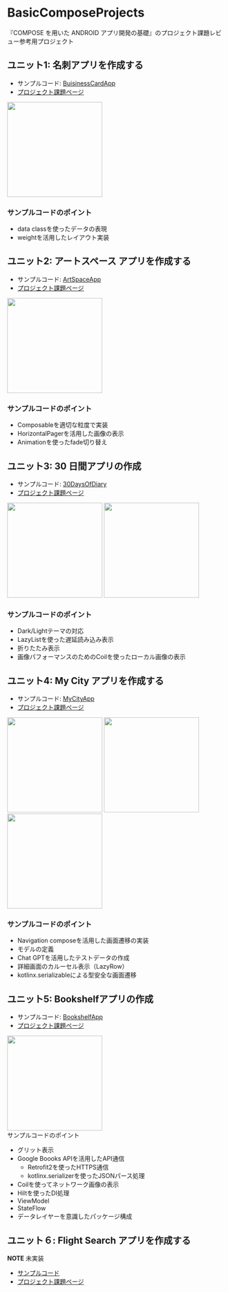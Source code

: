 # BasicComposeProjects

『COMPOSE を用いた ANDROID アプリ開発の基礎』のプロジェクト課題レビュー参考用プロジェクト

## ユニット1: 名刺アプリを作成する

- サンプルコード: [BuisinessCardApp](https://github.com/yasukotelin/BasicComposeProjects/tree/main/BusinessCardApp)
- [プロジェクト課題ページ](https://developer.android.com/codelabs/basic-android-kotlin-compose-business-card?hl=ja&continue=https%3A%2F%2Fdeveloper.android.com%2Fcourses%2Fpathways%2Fandroid-basics-compose-unit-1-pathway-3%3Fhl%3Dja%23codelab-https%3A%2F%2Fdeveloper.android.com%2Fcodelabs%2Fbasic-android-kotlin-compose-business-card#0)

<img src="./BusinessCardApp/img/Screenshot_20241228_002445.png" width="220px" />

### サンプルコードのポイント

- data classを使ったデータの表現
- weightを活用したレイアウト実装

## ユニット2: アートスペース アプリを作成する

- サンプルコード: [ArtSpaceApp](https://github.com/yasukotelin/BasicComposeProjects/tree/main/ArtSpaceApp)
- [プロジェクト課題ページ](https://developer.android.com/codelabs/basic-android-kotlin-compose-art-space?hl=ja&continue=https%3A%2F%2Fdeveloper.android.com%2Fcourses%2Fpathways%2Fandroid-basics-compose-unit-2-pathway-3%3Fhl%3Dja%23codelab-https%3A%2F%2Fdeveloper.android.com%2Fcodelabs%2Fbasic-android-kotlin-compose-art-space#0)

<img src="./ArtSpaceApp//img/Screen_recording_20241229_004034.gif" width="220px" />

### サンプルコードのポイント

- Composableを適切な粒度で実装
- HorizontalPagerを活用した画像の表示
- Animationを使ったfade切り替え

## ユニット3: 30 日間アプリの作成

- サンプルコード: [30DaysOfDiary](https://github.com/yasukotelin/BasicComposeProjects/tree/main/30DaysOfDiary)
- [プロジェクト課題ページ](https://developer.android.com/codelabs/basic-android-kotlin-compose-30-days?hl=ja&continue=https%3A%2F%2Fdeveloper.android.com%2Fcourses%2Fpathways%2Fandroid-basics-compose-unit-3-pathway-3%3Fhl%3Dja%23codelab-https%3A%2F%2Fdeveloper.android.com%2Fcodelabs%2Fbasic-android-kotlin-compose-30-days#0)

<div>
<img src="./30DaysOfDiary/img/Screenshot_20241229_025817.png" width="220px" />
<img src="./30DaysOfDiary/img/Screenshot_20241229_025852.png" width="220px" />
</div>

### サンプルコードのポイント

- Dark/Lightテーマの対応
- LazyListを使った遅延読み込み表示
- 折りたたみ表示
- 画像パフォーマンスのためのCoilを使ったローカル画像の表示

## ユニット4: My City アプリを作成する

- サンプルコード: [MyCityApp](https://github.com/yasukotelin/BasicComposeProjects/tree/main/MyCityApp)
- [プロジェクト課題ページ](https://developer.android.com/codelabs/basic-android-kotlin-compose-my-city?hl=ja&continue=https%3A%2F%2Fdeveloper.android.com%2Fcourses%2Fpathways%2Fandroid-basics-compose-unit-4-pathway-3%3Fhl%3Dja%23codelab-https%3A%2F%2Fdeveloper.android.com%2Fcodelabs%2Fbasic-android-kotlin-compose-my-city#0)

<div>
<img src="./MyCityApp/img/Screenshot_20241230_160741.png" width="220px" />
<img src="./MyCityApp/img/Screenshot_20241230_160818.png" width="220px" />
<img src="./MyCityApp/img/Screenshot_20241230_160853.png" width="220px" />
</div>

### サンプルコードのポイント

- Navigation composeを活用した画面遷移の実装
- モデルの定義
- Chat GPTを活用したテストデータの作成
- 詳細画面のカルーセル表示（LazyRow）
- kotlinx.serializableによる型安全な画面遷移

## ユニット5: Bookshelfアプリの作成

- サンプルコード: [BookshelfApp](https://github.com/yasukotelin/BasicComposeProjects/tree/main/BookshelfApp)
- [プロジェクト課題ページ](https://developer.android.com/codelabs/basic-android-kotlin-compose-bookshelf?hl=ja&continue=https%3A%2F%2Fdeveloper.android.com%2Fcourses%2Fpathways%2Fandroid-basics-compose-unit-5-pathway-2%3Fhl%3Dja%23codelab-https%3A%2F%2Fdeveloper.android.com%2Fcodelabs%2Fbasic-android-kotlin-compose-bookshelf#0)

<div>
<img src="./BookshelfApp/img/Screenshot_20250105_011224.png" width="220px" />
</div

### サンプルコードのポイント

- グリット表示
- Google Boooks APIを活用したAPI通信
    - Retrofit2を使ったHTTPS通信
    - kotlinx.serializerを使ったJSONパース処理
- Coilを使ってネットワーク画像の表示
- Hiltを使ったDI処理
- ViewModel
- StateFlow
- データレイヤーを意識したパッケージ構成

## ユニット６: Flight Search アプリを作成する

**NOTE** 未実装

- [サンプルコード]()
- [プロジェクト課題ページ](https://developer.android.com/codelabs/basic-android-kotlin-compose-flight-search?hl=ja&continue=https%3A%2F%2Fdeveloper.android.com%2Fcourses%2Fpathways%2Fandroid-basics-compose-unit-6-pathway-3%3Fhl%3Dja%23codelab-https%3A%2F%2Fdeveloper.android.com%2Fcodelabs%2Fbasic-android-kotlin-compose-flight-search#0)

